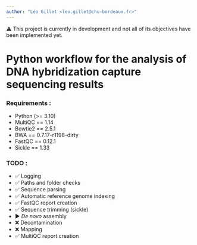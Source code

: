 ```yaml
---
author: "Léo Gillet <leo.gillet@chu-bordeaux.fr>"
---
```

⚠️ This project is currently in development and not all of its objectives have been implemented yet. 

# Python workflow for the analysis of DNA hybridization capture sequencing results

### Requirements :
- Python (>= 3.10)
- MultiQC == 1.14
- Bowtie2 == 2.5.1
- BWA == 0.7.17-r1198-dirty
- FastQC == 0.12.1
- Sickle == 1.33

### TODO :
- ✅ Logging
- ✅ Paths and folder checks
- ✅ Sequence parsing
- ✅ Automatic reference genome indexing
- ✅ FastQC report creation
- ✅ Sequence trimming (sickle)
- ▶️ _De novo_ assembly
- ❌ Decontamination
- ❌ Mapping
- ✅ MultiQC report creation
